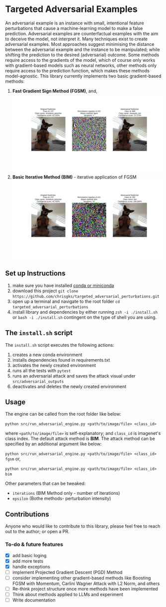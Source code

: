 # Targeted Adversarial Examples

An adversarial example is an instance with small, intentional feature perturbations that cause a machine-learning model to make a false prediction. 
Adversarial examples are counterfactual examples with the aim to deceive the model, not interpret it.
Many techniques exist to create adversarial examples. Most approaches suggest minimising the distance between the adversarial example and the instance to be manipulated; while shifting the prediction to the desired (adversarial) outcome. 
Some methods require access to the gradients of the model, which of course only works with gradient-based models such as neural networks, other methods only require access to the prediction function, which makes these methods model-agnostic. This library currently implements two basic gradient-based methods:
1. **Fast Gradient Sign Method (FGSM)**, and, 
![FGSM Method](src/adversarial_outputs/example_attacked_by_fgsm_epsilon_002_iterations_1_vito1.jpg)
2. **Basic Iterative Method (BIM)** - iterative application of FGSM
![BIM Method](src/adversarial_outputs/example_attacked_by_bim_epsilon_002_iterations_10_vito1.jpg)

## Set up Instructions
1. make sure you have installed [conda or miniconda](https://docs.anaconda.com/free/miniconda/miniconda-install/)
2. download this project `git clone https://github.com/chrisgks/targeted_adversarial_perturbations.git`
3. open up a terminal and navigate to the root folder `cd targeted_adversarial_perturbations`
4. install library and dependencies by either running `zsh -i ./install.sh` or `bash -i ./install.sh` contingent on the type of shell you are using. 

## The `install.sh` script
The `install.sh` script executes the following actions:
1. creates a new conda environment 
2. installs dependencies found in requirements.txt
3. activates the newly created environment
4. runs all the tests with `pytest`
5. runs an adversarial attack and saves the attack visual under 
`src/adversarial_outputs`
6. deactivates and deletes the newly created environment


## Usage
The engine can be called from the root folder like below:


`python src/run_adversarial_engine.py <path/to/image/file> <class_id>`

where `<path/to/image/file>` is self-explanatory; and `class_id` is imagenet's class index. The default attack method is **BIM**. The attack method can be specified by an additional argument like below:

`python src/run_adversarial_engine.py <path/to/image/file> <class_id> fgsm` or,

`python src/run_adversarial_engine.py <path/to/image/file> <class_id> bim`

Other parameters that can be tweaked:
- `iterations` (BIM Method only - number of iterations)
- `epsilon` (Bothe methods- perturbation intensity)


## Contributions
Anyone who would like to contribute to this library, please feel free to reach out to the author; or open a PR.


### To-do & future features
- [x] add basic loging
- [x] add more tests 
- [x] handle exceptions
- [ ] implement Projected Gradient Descent (PGD) Method
- [ ] consider implementing other gradient-based methods like Boosting FGSM with Momentum, Carlini Wagner Attack with L2 Norm, and others
- [ ] Re-think project structure once more methods have been implemented
- [ ] Think about methods applied to LLMs and experiment
- [ ] Write documentation

